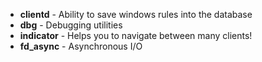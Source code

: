 * **clientd** - Ability to save windows rules into the database
* **dbg** - Debugging utilities
* **indicator** - Helps you to navigate between many clients!
* **fd_async** - Asynchronous I/O
